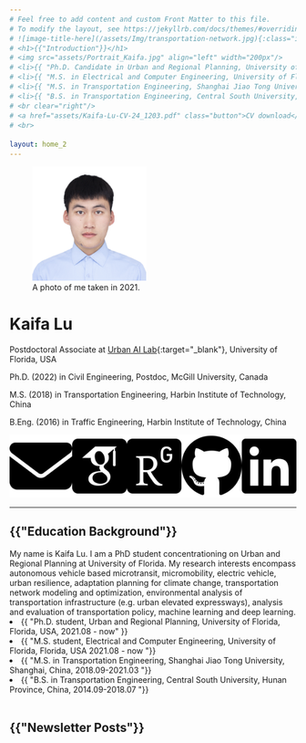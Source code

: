 ```yaml
---
# Feel free to add content and custom Front Matter to this file.
# To modify the layout, see https://jekyllrb.com/docs/themes/#overriding-theme-defaults
# ![image-title-here](/assets/Img/transportation-network.jpg){:class="img-responsive"}
# <h1>{{"Introduction"}}</h1>
# <img src="assets/Portrait_Kaifa.jpg" align="left" width="200px"/>
# <li>{{ "Ph.D. Candidate in Urban and Regional Planning, University of Florida, USA, 2021.08 - 2025.07(expected)" }}</li>
# <li>{{ "M.S. in Electrical and Computer Engineering, University of Florida, USA 2021.08 - 2024.08 "}}</li>
# <li>{{ "M.S. in Transportation Engineering, Shanghai Jiao Tong University, China, 2018.09-2021.03 "}}</li>
# <li>{{ "B.S. in Transportation Engineering, Central South University, China, 2014.09-2018.07 "}}</li>
# <br clear="right"/>
# <a href="assets/Kaifa-Lu-CV-24_1203.pdf" class="button">CV download</a>
# <br>

layout: home_2
---
```


<figure class="left">
  <img src="assets/Portrait_Kaifa.jpg" width="200" alt="My portrait"/>
  <figcaption>A photo of me taken in 2021. </figcaption>
</figure>

# Kaifa Lu

Postdoctoral Associate at [Urban AI Lab](http://urbanailab.com//){:target="_blank"}, University of Florida, USA

Ph.D. (2022) in Civil Engineering, Postdoc, McGill University, Canada

M.S. (2018) in Transportation Engineering, Harbin Institute of Technology, China

B.Eng. (2016) in Traffic Engineering, Harbin Institute of Technology, China

<div style="display: flex; align-items: center;">
<a href="mailto:kaifa.lu@ufl.edu" target="_blank">
<img src="assets\envelope-solid.svg" alt="Email" class="icon" title="Email me" style="margin-right:10px">
</a>

<a href="https://scholar.google.com/citations?hl=en&user=a8eAKS8AAAAJ" target="_blank">
<img src="assets/google-scholar-square.svg" alt="Google Scholar" class="icon" title="Visit Google Scholar" style="margin-right:10px">
</a>

<a href="https://www.researchgate.net/profile/Lu-Kaifa" target="_blank">
<img src="assets/researchgate-square.svg" alt="ResearchGate" class="icon" title="Visit ResearchGate" style="margin-right:10px">
</a>

<a href="https://github.com/kaifalu917" target="_blank">
<img src="assets/github-brands-solid.svg" alt="GitHub" class="icon" title="Visit GitHub" style="margin-right:10px">
</a>

<a href="https://www.linkedin.com/in/kaifa-lu-828676225/" target="_blank">
<img src="assets/linkedin-brands-solid.svg" alt="LinkedIn" class="icon" title="Visit LinkedIn" style="margin-right:10px">
</a>
</div>

-----------
<h2>{{"Education Background"}}</h2>
My name is Kaifa Lu. I am a PhD student concentrationing on Urban and Regional Planning at University of Florida. My research interests encompass autonomous vehicle based microtransit, micromobility, electric vehicle, urban resilience, adaptation planning for climate change, transportation network modeling and optimization, environmental analysis of transportation infrastructure (e.g. urban elevated expressways), analysis and evaluation of transportation policy, machine learning and deep learning.
<li>{{ "Ph.D. student, Urban and Regional Planning, University of Florida, Florida, USA, 2021.08 - now" }}</li>
<li>{{ "M.S. student, Electrical and Computer Engineering, University of Florida, Florida, USA 2021.08 - now "}}</li>
<li>{{ "M.S. in Transportation Engineering, Shanghai Jiao Tong University, Shanghai, China, 2018.09-2021.03 "}}</li>
<li>{{ "B.S. in Transportation Engineering, Central South University, Hunan Province, China, 2014.09-2018.07 "}}</li>
<br>
<h2>{{"Newsletter Posts"}}</h2>
